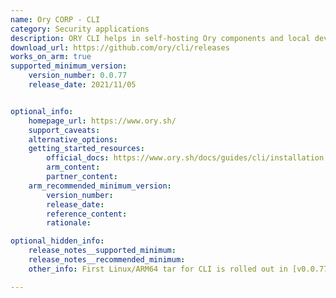 ```yaml
---
name: Ory CORP - CLI
category: Security applications
description: ORY CLI helps in self-hosting Ory components and local development, hence lets the user manage and configure Ory Network projects.
download_url: https://github.com/ory/cli/releases
works_on_arm: true
supported_minimum_version:
    version_number: 0.0.77
    release_date: 2021/11/05


optional_info:
    homepage_url: https://www.ory.sh/
    support_caveats:
    alternative_options:
    getting_started_resources:
        official_docs: https://www.ory.sh/docs/guides/cli/installation
        arm_content:
        partner_content:
    arm_recommended_minimum_version:
        version_number:
        release_date:
        reference_content:
        rationale:

optional_hidden_info:
    release_notes__supported_minimum:
    release_notes__recommended_minimum:
    other_info: First Linux/ARM64 tar for CLI is rolled out in [v0.0.77](https://github.com/ory/cli/releases/tag/v0.0.77). But there are no corresponding release notes. However, ORY CLI announced the full compatibility with ARM architectures in [v0.1.0](https://github.com/ory/cli/releases/tag/v0.1.0).

---
```

